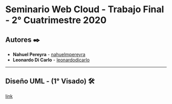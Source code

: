 # Seminario Web Cloud - Trabajo Final - 2° Cuatrimestre 2020

## Autores ✒️

* **Nahuel Pereyra** - [nahuelmpereyra](https://github.com/nahuelmpereyra)
* **Leonardo Di Carlo** - [leonardodicarlo](https://github.com/leonardodicarlo)

***

## Diseño UML - (1° Visado) 🛠️
[link](https://app.diagrams.net/#G1H8Mv_wtT88YW1fZ2egOgU7bcDING7Wiu)
